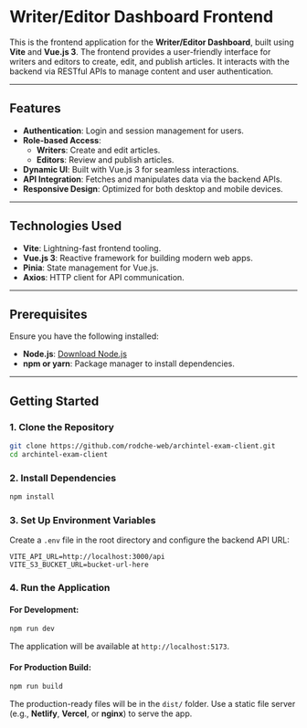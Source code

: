 # Writer/Editor Dashboard Frontend

This is the frontend application for the **Writer/Editor Dashboard**, built using **Vite** and **Vue.js 3**. The frontend provides a user-friendly interface for writers and editors to create, edit, and publish articles. It interacts with the backend via RESTful APIs to manage content and user authentication.

---

## Features

- **Authentication**: Login and session management for users.
- **Role-based Access**:
  - **Writers**: Create and edit articles.
  - **Editors**: Review and publish articles.
- **Dynamic UI**: Built with Vue.js 3 for seamless interactions.
- **API Integration**: Fetches and manipulates data via the backend APIs.
- **Responsive Design**: Optimized for both desktop and mobile devices.

---

## Technologies Used

- **Vite**: Lightning-fast frontend tooling.
- **Vue.js 3**: Reactive framework for building modern web apps.
- **Pinia**: State management for Vue.js.
- **Axios**: HTTP client for API communication.

---

## Prerequisites

Ensure you have the following installed:

- **Node.js**: [Download Node.js](https://nodejs.org/)
- **npm or yarn**: Package manager to install dependencies.

---

## Getting Started

### 1. Clone the Repository

```bash
git clone https://github.com/rodche-web/archintel-exam-client.git
cd archintel-exam-client
```

### 2. Install Dependencies

```bash
npm install
```

### 3. Set Up Environment Variables

Create a `.env` file in the root directory and configure the backend API URL:

```env
VITE_API_URL=http://localhost:3000/api
VITE_S3_BUCKET_URL=bucket-url-here
```

### 4. Run the Application

#### For Development:

```bash
npm run dev
```

The application will be available at `http://localhost:5173`.

#### For Production Build:

```bash
npm run build
```

The production-ready files will be in the `dist/` folder. Use a static file server (e.g., **Netlify**, **Vercel**, or **nginx**) to serve the app.